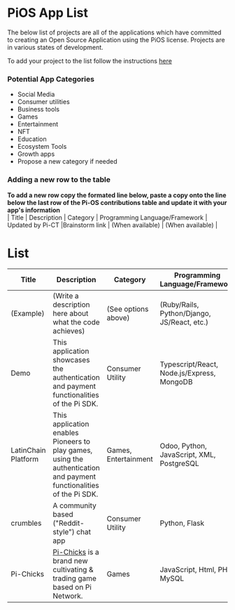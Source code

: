 # PiOS App List
The below list of projects are all of the applications which have committed to creating an Open Source Application using the PiOS license. Projects are in various states of development.

To add your project to the list follow the instructions [here](/README.md)

### Potential App Categories
- Social Media
- Consumer utilities
- Business tools
- Games
- Entertainment
- NFT
- Education
- Ecosystem Tools
- Growth apps
- Propose a new category if needed


### Adding a new row to the table
**To add a new row copy the formated line below, paste a copy onto the line below the last row of the Pi-OS contributions table and update it with your app's information**  
| Title | Description | Category | Programming Language/Framework | Updated by Pi-CT |Brainstorm link | (When available) | (When available) |  

# List
| **Title**     | **Description**                                            | **Category**         | **Programming Language/Framework** | **Link To  Repo** | **Link to Pi Brainstorm** | **Link to Testnet App** | **Link to Mainnet App** |
|---------------|------------------------------------------------------------|----------------------|------------------------------------|-------------------|---------------------------|-------------------------|-------------------------|
| (Example) | (Write a description here about what the code achieves) | (See options above) | (Ruby/Rails, Python/Django, JS/React, etc.)        | TBD             |                           | (When available)        | (When available)        |
| Demo | This application showcases the authentication and payment functionalities of the Pi SDK. | Consumer Utility | Typescript/React, Node.js/Express, MongoDB | [demo](https://github.com/pi-apps/demo) | N/A | [pi://demo.pi](pi://demo.pi) | N/A |
| LatinChain Platform | This application enables Pioneers to play games, using the authentication and payment functionalities of the Pi SDK. | Games, Entertainment | Odoo, Python, JavaScript, XML, PostgreSQL | [LatinChain](https://github.com/pi-apps/LatinChain) | [pi://brainstorm.pi/project/5fe6183ab846991cf0157384](pi://brainstorm.pi/project/5fe6183ab846991cf0157384) | [https://test.latin-chain.com](https://test.latin-chain.com) | [https://latin-chain.com](https://latin-chain.com) |
| crumbles | A community based ("Reddit-style") chat app | Consumer Utility | Python, Flask        | [crumbles](https://github.com/pi-apps/crumbles)             |   TBD                     | [crumbles-demo](https://hascyll.pythonanywhere.com/)        | (When available)        |
| Pi-Chicks | [Pi-Chicks](https://pichick.one) is a brand new cultivating & trading game based on Pi Network. | Games | JavaScript, Html, PHP, MySQL | [Pi-Chicks](https://pichick.one) | N/A | (When available) | (When available) |
